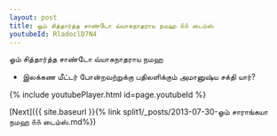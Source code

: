 ```yaml
---
layout: post
title: ஓம் சித்தார்த்த சாண்டோ வ்யாகநாதராய நமஹ ௧௧ டைம்ஸ்
youtubeId: RladoclD7N4
---
```

 
 
 ஓம் சித்தார்த்த சாண்டோ வ்யாகநாதராய நமஹ  
 
 -  இலக்கண மீட்டர் போன்றவற்றுக்கு பதிலளிக்கும் அமானுஷ்ய சக்தி யார்? 
 
  
 
  
 
 
 
 
 
 


{% include youtubePlayer.html id=page.youtubeId %}
 
[Next]({{ site.baseurl }}{% link  split1/_posts/2013-07-30-ஓம் சாராங்கயா நமஹ ௧௧ டைம்ஸ்.md%})
 

